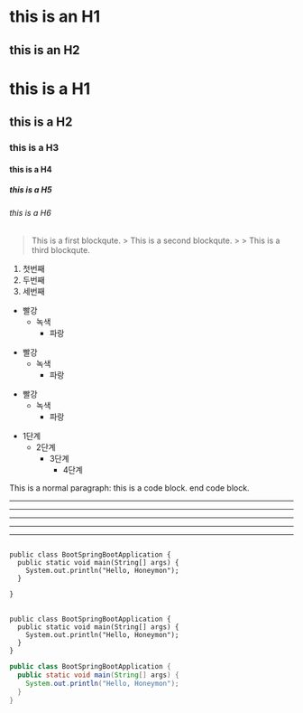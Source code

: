this is an H1
=============
this is an H2
-------------
# this is a H1
## this is a H2
### this is a H3
#### this is a H4
##### this is a H5
###### this is a H6

> This is a first blockqute.
>       > This is a second blockqute.
>       >       > This is a third blockqute.

 1. 첫번째
 2. 두번째
 3. 세번째

* 빨강
   * 녹색
      * 파랑
    
+ 빨강
   + 녹색
      + 파랑
    
- 빨강
   - 녹색
      - 파랑
    
* 1단계
  - 2단계
     + 3단계
        + 4단계

      
This is a normal paragraph:
    this is a code block.
end code block.


* * *
*** 
******
- - - 
---------------

<pre>
<code>
public class BootSpringBootApplication {
  public static void main(String[] args) {
    System.out.println("Hello, Honeymon");
  }

}
</code>
</pre>



```
public class BootSpringBootApplication {
  public static void main(String[] args) {
    System.out.println("Hello, Honeymon");
  }
}
```



```java
public class BootSpringBootApplication {
  public static void main(String[] args) {
    System.out.println("Hello, Honeymon");
  }
}
```






